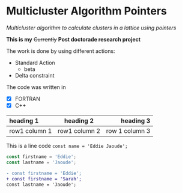 # Multicluster Algorithm Pointers

*Multicluster algorithm to calculate clusters in a lattice using pointers*

**This is my** ~~Currently~~ **Post doctorade research project**

The work is done by using different actions:
- Standard Action
  - beta
- Delta constraint

The code was written in
- [x] FORTRAN
- [x] C++

| heading 1 | heading 2 | heading 3 |
| :--- |:---: | ---: |
| row1 column 1 | row1 column 2 | row 1 column 3 |

This is a line code `const name = 'Eddie Jaoude';`

```ts
const firstname = 'Eddie';
const lastname = 'Jaoude';
```


```diff
- const firstname = 'Eddie';
+ const firstname = 'Sarah';
const lastname = 'Jaoude';
```
